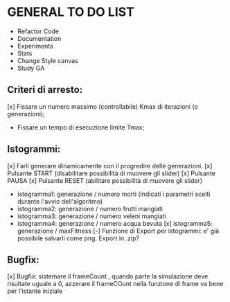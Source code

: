 # GENERAL TO DO LIST

- Refactor Code
- Documentation
- Experiments
- Stats
- Change Style canvas
- Study GA

## Criteri di arresto: 
[x] Fissare un numero massimo (controllabile) Kmax di iterazioni (o generazioni);
- Fissare un tempo di esecuzione limite Tmax;

## Istogrammi:
[x] Farli generare dinamicamente con il progredire delle generazioni.
[x] Pulsante START (disabilitare possibilità di muovere gli slider)
[x] Pulsante PAUSA
[x] Pulsante RESET (abilitare possibilità di muovere gli slider)
- istogramma1: generazione / numero morti (indicati i parametri scelti durante l'avvio dell'algoritmo)
- istogramma2: generazione / numero frutti mangiati
- istogramma3: generazione / numero veleni mangiati
- istogramma4: generazione / numero acqua bevuta
[x] istogramma5: generazione / maxFitness
[-] Funzione di Export per istogrammi: e' già possibile salvarli come png. Export in .zip?

## Bugfix:
[x] Bugfix: sistemare il frameCount , quando parte la simulazione deve risultate uguale a 0, azzerare il frameCOunt nella funzione di frame va bene per l'istante iniziale 